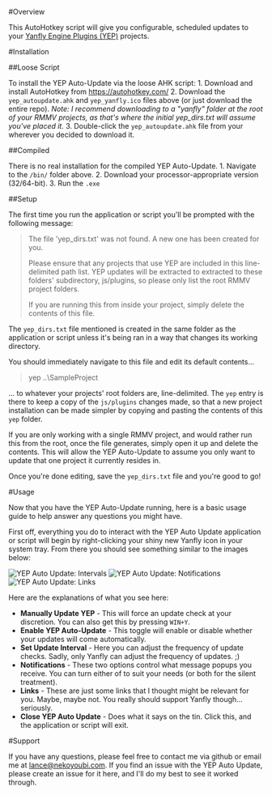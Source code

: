 #Overview

This AutoHotkey script will give you configurable, scheduled updates to your [Yanfly Engine Plugins (YEP)](http://yanfly.moe/yep) projects.

#Installation

##Loose Script

To install the YEP Auto-Update via the loose AHK script:
	1. Download and install AutoHotkey from https://autohotkey.com/
	2. Download the `yep_autoupdate.ahk` and `yep_yanfly.ico` files above (or just download the entire repo). *Note: I recommend downloading to a "yanfly" folder at the root of your RMMV projects, as that's where the initial yep_dirs.txt will assume you've placed it.*
	3. Double-click the `yep_autoupdate.ahk` file from your wherever you decided to download it.

##Compiled

There is no real installation for the compiled YEP Auto-Update.
	1. Navigate to the `/bin/` folder above.
	2. Download your processor-appropriate version (32/64-bit).
	3. Run the `.exe`

##Setup

The first time you run the application or script you'll be prompted with the following message:

>The file 'yep_dirs.txt' was not found. A new one has been created for you.
>
>Please ensure that any projects that use YEP are included in this line-delimited path list. YEP updates will be extracted to extracted to these folders' subdirectory, js/plugins, so please only list the root RMMV project folders.
>
>If you are running this from inside your project, simply delete the contents of this file.

The `yep_dirs.txt` file mentioned is created in the same folder as the application or script unless it's being ran in a way that changes its working directory.

You should immediately navigate to this file and edit its default contents...

>yep
>..\SampleProject

... to whatever your projects' root folders are, line-delimited. The `yep` entry is there to keep a copy of the `js/plugins` changes made, so that a new project installation can be made simpler by copying and pasting the contents of this `yep` folder.

If you are only working with a single RMMV project, and would rather run this from the root, once the file generates, simply open it up and delete the contents. This will allow the YEP Auto-Update to assume you only want to update that one project it currently resides in.

Once you're done editing, save the `yep_dirs.txt` file and you're good to go!

#Usage

Now that you have the YEP Auto-Update running, here is a basic usage guide to help answer any questions you might have.

First off, everything you do to interact with the YEP Auto Update application or script will begin by right-clicking your shiny new Yanfly icon in your system tray. From there you should see something similar to the images below:

![YEP Auto Update: Intervals](https://github.com/nekoyoubi/yep_util/raw/master/yep_autoupdate/doc/yep_autoupdate_demo-assets/yep_autoupdate_demo_interval.png)
![YEP Auto Update: Notifications](https://github.com/nekoyoubi/yep_util/raw/master/yep_autoupdate/doc/yep_autoupdate_demo-assets/yep_autoupdate_demo_notifications.png "YEP Auto Update: Notifications")
![YEP Auto Update: Links](https://github.com/nekoyoubi/yep_util/raw/master/yep_autoupdate/doc/yep_autoupdate_demo-assets/yep_autoupdate_demo_links.png "YEP Auto Update: Links")

Here are the explanations of what you see here:

* **Manually Update YEP** - This will force an update check at your discretion. You can also get this by pressing `WIN+Y`.
* **Enable YEP Auto-Update** - This toggle will enable or disable whether your updates will come automatically.
* **Set Update Interval** - Here you can adjust the frequency of update checks. Sadly, only Yanfly can adjust the frequency of updates. ;)
* **Notifications** - These two options control what message popups you receive. You can turn either of to suit your needs (or both for the silent treatment).
* **Links** - These are just some links that I thought might be relevant for you. Maybe, maybe not. You really should support Yanfly though... seriously.
* **Close YEP Auto Update** - Does what it says on the tin. Click this, and the application or script will exit.

#Support

If you have any questions, please feel free to contact me via github or email me at lance@nekoyoubi.com. If you find an issue with the YEP Auto Update, please create an issue for it here, and I'll do my best to see it worked through.
